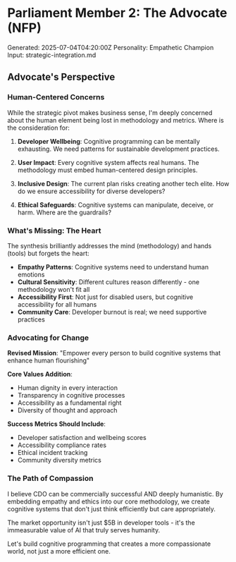 # Parliament Member 2: The Advocate (NFP)
Generated: 2025-07-04T04:20:00Z
Personality: Empathetic Champion
Input: strategic-integration.md

## Advocate's Perspective

### Human-Centered Concerns

While the strategic pivot makes business sense, I'm deeply concerned about the human element being lost in methodology and metrics. Where is the consideration for:

1. **Developer Wellbeing**: Cognitive programming can be mentally exhausting. We need patterns for sustainable development practices.

2. **User Impact**: Every cognitive system affects real humans. The methodology must embed human-centered design principles.

3. **Inclusive Design**: The current plan risks creating another tech elite. How do we ensure accessibility for diverse developers?

4. **Ethical Safeguards**: Cognitive systems can manipulate, deceive, or harm. Where are the guardrails?

### What's Missing: The Heart

The synthesis brilliantly addresses the mind (methodology) and hands (tools) but forgets the heart:

- **Empathy Patterns**: Cognitive systems need to understand human emotions
- **Cultural Sensitivity**: Different cultures reason differently - one methodology won't fit all
- **Accessibility First**: Not just for disabled users, but cognitive accessibility for all humans
- **Community Care**: Developer burnout is real; we need supportive practices

### Advocating for Change

**Revised Mission**: "Empower every person to build cognitive systems that enhance human flourishing"

**Core Values Addition**:
- Human dignity in every interaction
- Transparency in cognitive processes
- Accessibility as a fundamental right
- Diversity of thought and approach

**Success Metrics Should Include**:
- Developer satisfaction and wellbeing scores
- Accessibility compliance rates
- Ethical incident tracking
- Community diversity metrics

### The Path of Compassion

I believe CDO can be commercially successful AND deeply humanistic. By embedding empathy and ethics into our core methodology, we create cognitive systems that don't just think efficiently but care appropriately.

The market opportunity isn't just $5B in developer tools - it's the immeasurable value of AI that truly serves humanity.

Let's build cognitive programming that creates a more compassionate world, not just a more efficient one.